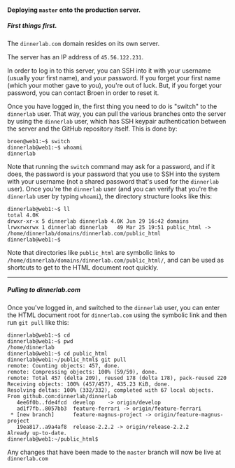 #### Deploying `master` onto the production server.

##### First things first.
The `dinnerlab.com` domain resides on its own server.

The server has an IP address of `45.56.122.231`.

In order to log in to this server, you can SSH into it with your username (usually your first name), and your password. If you forget your first name (which your mother gave to you), you're out of luck. But, if you forget your password, you can contact Broen in order to reset it.

Once you have logged in, the first thing you need to do is "switch" to the `dinnerlab` user. That way, you can pull the various branches onto the server by using the `dinnerlab` user, which has SSH keypair authentication between the server and the GitHub repository itself. This is done by:
```
broen@web1:~$ switch
dinnerlab@web1:~$ whoami
dinnerlab
```
Note that running the `switch` command may ask for a password, and if it does, the password is your password that you use to SSH into the system with your username (not a shared password that's used for the `dinnerlab` user). Once you're the `dinnerlab` user (and you can verify that you're the `dinnerlab` user by typing `whoami`), the directory structure looks like this:
```
dinnerlab@web1:~$ ll
total 4.0K
drwxr-xr-x 5 dinnerlab dinnerlab 4.0K Jun 29 16:42 domains
lrwxrwxrwx 1 dinnerlab dinnerlab   49 Mar 25 19:51 public_html -> /home/dinnerlab/domains/dinnerlab.com/public_html
dinnerlab@web1:~$
```
Note that directories like `public_html` are symbolic links to `/home/dinnerlab/domains/dinnerlab.com/public_html/`, and can be used as shortcuts to get to the HTML document root quickly.

---

##### Pulling to dinnerlab.com
Once you've logged in, and switched to the `dinnerlab` user, you can enter the HTML document root for `dinnerlab.com` using the symbolic link and then run `git pull` like this:
```
dinnerlab@web1:~$ cd
dinnerlab@web1:~$ pwd
/home/dinnerlab
dinnerlab@web1:~$ cd public_html
dinnerlab@web1:~/public_html$ git pull
remote: Counting objects: 457, done.
remote: Compressing objects: 100% (59/59), done.
remote: Total 457 (delta 209), reused 178 (delta 178), pack-reused 220
Receiving objects: 100% (457/457), 435.23 KiB, done.
Resolving deltas: 100% (332/332), completed with 67 local objects.
From github.com:dinnerlab/dinnerlab
   4ee6f0b..fde4fcd  develop    -> origin/develop
   ad1f7fb..8057bb3  feature-ferrari -> origin/feature-ferrari
 * [new branch]      feature-magnus-project -> origin/feature-magnus-project
   19ea817..a9a4af8  release-2.2.2 -> origin/release-2.2.2
Already up-to-date.
dinnerlab@web1:~/public_html$
```

Any changes that have been made to the `master` branch will now be live at `dinnerlab.com`